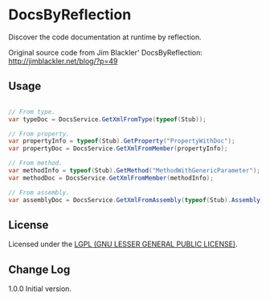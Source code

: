 DocsByReflection
================

Discover the code documentation at runtime by reflection. 

Original source code from Jim Blackler' DocsByReflection: http://jimblackler.net/blog/?p=49


Usage
------
```c#

// From type.
var typeDoc = DocsService.GetXmlFromType(typeof(Stub));

// From property.
var propertyInfo = typeof(Stub).GetProperty("PropertyWithDoc");
var propertyDoc = DocsService.GetXmlFromMember(propertyInfo);

// From method.
var methodInfo = typeof(Stub).GetMethod("MethodWithGenericParameter");
var methodDoc = DocsService.GetXmlFromMember(methodInfo);

// From assembly.
var assemblyDoc = DocsService.GetXmlFromAssembly(typeof(Stub).Assembly);

```


License
------
Licensed under the [LGPL (GNU LESSER GENERAL PUBLIC LICENSE)](http://www.gnu.org/licenses/lgpl-3.0-standalone.html).

Change Log
------
1.0.0 Initial version.